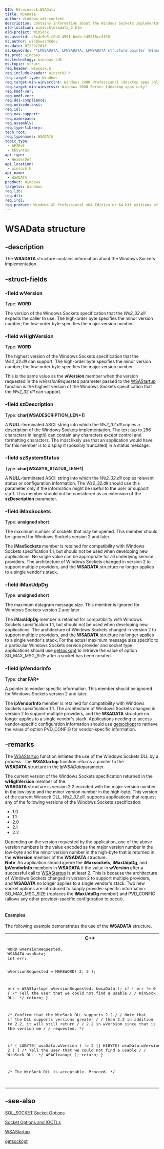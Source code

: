 ```yaml
---
UID: NS:winsock.WSAData
title: WSAData
author: windows-sdk-content
description: Contains information about the Windows Sockets implementation.
old-location: winsock\wsadata_2.htm
old-project: WinSock
ms.assetid: c3c4c0d6-c8b3-4991-bedb-f45816cc8160
ms.author: windowssdkdev
ms.date: 07/29/2018
ms.keywords: "*LPWSADATA, LPWSADATA, LPWSADATA structure pointer [Winsock], WSADATA, WSADATA structure [Winsock], WSAData, _win32_wsadata_2, winsock.wsadata_2, winsock/LPWSADATA, winsock/WSADATA"
ms.prod: windows
ms.technology: windows-sdk
ms.topic: struct
req.header: winsock.h
req.include-header: Winsock2.h
req.target-type: Windows
req.target-min-winverclnt: Windows 2000 Professional [desktop apps only]
req.target-min-winversvr: Windows 2000 Server [desktop apps only]
req.kmdf-ver: 
req.umdf-ver: 
req.ddi-compliance: 
req.unicode-ansi: 
req.idl: 
req.max-support: 
req.namespace: 
req.assembly: 
req.type-library: 
tech.root: 
req.typenames: WSADATA
topic_type:
 - APIRef
 - kbSyntax
api_type:
 - HeaderDef
api_location:
 - winsock.h
api_name:
 - WSADATA
product: Windows
targetos: Windows
req.lib: 
req.dll: 
req.irql: 
req.product: Windows XP Professional x64 Edition or 64-bit editions of     Windows Server 2003
---
```


# WSAData structure


## -description


The 
<b>WSADATA</b> structure contains information about the Windows Sockets implementation.


## -struct-fields




### -field wVersion

Type: <b>WORD</b>

The version of the Windows Sockets specification that the <i>Ws2_32.dll</i> expects the caller to use. The high-order byte specifies the minor version number; the low-order byte specifies the major version number.


### -field wHighVersion

Type: <b>WORD</b>

The highest version of the Windows Sockets specification that the <i>Ws2_32.dll</i> can support. The high-order byte specifies the minor version number; the low-order byte specifies the major version number. 

This is the same value as the <b>wVersion</b> member when the version requested in the <i>wVersionRequested</i> parameter passed to the  <a href="https://msdn.microsoft.com/08299592-867c-491d-9769-d16602133659">WSAStartup</a> function is the highest version of the Windows Sockets specification that the <i>Ws2_32.dll</i> can support.


### -field szDescription

Type: <b>char[WSADESCRIPTION_LEN+1]</b>

A <b>NULL</b>-terminated ASCII string into which the <i>Ws2_32.dll</i> copies a description of the Windows Sockets implementation. The text (up to 256 characters in length) can contain any characters except control and formatting characters. The most likely use that an application would have for this member is to display it (possibly truncated) in a status message.


### -field szSystemStatus

Type: <b>char[WSASYS_STATUS_LEN+1]</b>

A <b>NULL</b>-terminated ASCII string into which the <i>Ws2_32.dll</i> copies relevant status or configuration information. The <i>Ws2_32.dll</i> should use this parameter only if the information might be useful to the user or support staff. This member should not be considered as an extension of the <b>szDescription</b> parameter.


### -field iMaxSockets

Type: <b>unsigned short</b>

The maximum number of sockets that may be opened. This member should be ignored for Windows Sockets version 2 and later. 

The <b>iMaxSockets</b> member is retained for compatibility with Windows Sockets specification 1.1, but should not be used when developing new applications. No single value can be appropriate for all underlying service providers. The architecture of Windows Sockets changed in version 2 to support multiple providers, and the <b>WSADATA</b> structure no longer applies to a single vendor's stack. 


### -field iMaxUdpDg

Type: <b>unsigned short</b>

The maximum datagram message size. This member is ignored for Windows Sockets version 2 and later. 

The <b>iMaxUdpDg</b> member is retained for compatibility with Windows Sockets specification 1.1, but should not be used when developing new applications. The architecture of Windows Sockets changed in version 2 to support multiple providers, and the <b>WSADATA</b> structure no longer applies to a single vendor's stack. For the actual maximum message size specific to a particular Windows Sockets service provider and socket type, applications should use 
<a href="https://msdn.microsoft.com/25bc511d-7a9f-41c1-8983-1af1e3f8bf2d">getsockopt</a> to retrieve the value of option SO_MAX_MSG_SIZE after a socket has been created.


### -field lpVendorInfo

Type: <b>char FAR*</b>

A pointer to vendor-specific information. This member should be ignored for Windows Sockets version 2 and later. 

The <b>lpVendorInfo</b> member is retained for compatibility with Windows Sockets specification 1.1. The architecture of Windows Sockets changed in version 2 to support multiple providers, and the <b>WSADATA</b> structure no longer applies to a single vendor's stack. Applications needing to access vendor-specific configuration information should use 
<a href="https://msdn.microsoft.com/25bc511d-7a9f-41c1-8983-1af1e3f8bf2d">getsockopt</a> to retrieve the value of option PVD_CONFIG for vendor-specific information. 


## -remarks



The <a href="https://msdn.microsoft.com/08299592-867c-491d-9769-d16602133659">WSAStartup</a> function initiates the use of the Windows Sockets DLL by a process.  The <b>WSAStartup</b> function returns a pointer to the  
<b>WSADATA</b> structure in the <i>lpWSAData</i>parameter.
		

The current version of the Windows Sockets specification returned in the <b>wHighVersion</b> member of the  
<b>WSADATA</b> structure is version 2.2 encoded with the major version number in the low-byte and the minor version number in the high-byte. This version of the current Winsock DLL, <i>Ws2_32.dll</i>, supports applications that request  any of the following  versions of the Windows Sockets specification:<ul>
<li>1.0</li>
<li>1.1</li>
<li>2.0</li>
<li>2.1</li>
<li>2.2</li>
</ul>Depending on the version requested by the application, one of the above version numbers is the value encoded as the major version number in the low-byte and the minor version number in the high-byte that is returned in the <b>wVersion</b> member of the <b>WSADATA</b> structure. 

<div class="alert"><b>Note</b>  An application should ignore the <b>iMaxsockets</b>, <b>iMaxUdpDg</b>, and <b>lpVendorInfo</b> members in <b>WSADATA</b> if the value in <b>wVersion</b> after a successful call to 
<a href="https://msdn.microsoft.com/08299592-867c-491d-9769-d16602133659">WSAStartup</a> is at least 2. This is because the architecture of Windows Sockets changed in version 2 to support multiple providers, and <b>WSADATA</b> no longer applies to a single vendor's stack. Two new socket options are introduced to supply provider-specific information: SO_MAX_MSG_SIZE (replaces the <b>iMaxUdpDg</b> member) and PVD_CONFIG (allows any other provider-specific configuration to occur).</div>
<div> </div>

#### Examples

The following example demonstrates the use of the <b>WSADATA</b> structure.

<div class="code"><span codelanguage="ManagedCPlusPlus"><table>
<tr>
<th>C++</th>
</tr>
<tr>
<td>
<pre>WORD wVersionRequested;
WSADATA wsaData;
int err;
 
wVersionRequested = MAKEWORD( 2, 2 );
 
err = WSAStartup( wVersionRequested, &amp;wsaData );
if ( err != 0 ) {
    /* Tell the user that we could not find a usable */
    /* WinSock DLL.                                  */
    return;
}
 
/* Confirm that the WinSock DLL supports 2.2.*/
/* Note that if the DLL supports versions greater    */
/* than 2.2 in addition to 2.2, it will still return */
/* 2.2 in wVersion since that is the version we      */
/* requested.                                        */
 
if ( LOBYTE( wsaData.wVersion ) != 2 ||
        HIBYTE( wsaData.wVersion ) != 2 ) {
    /* Tell the user that we could not find a usable */
    /* WinSock DLL.                                  */
    WSACleanup( );
    return; 
}
 
/* The WinSock DLL is acceptable. Proceed. */



</pre>
</td>
</tr>
</table></span></div>



## -see-also




<a href="https://msdn.microsoft.com/0cd0056e-0c33-4f6e-9f70-5417f8f8da4b">SOL_SOCKET Socket Options</a>



<a href="https://msdn.microsoft.com/6731d27c-fb7d-421a-badf-0cad6a4712ea">Socket Options and IOCTLs</a>



<a href="https://msdn.microsoft.com/08299592-867c-491d-9769-d16602133659">WSAStartup</a>



<a href="https://msdn.microsoft.com/25bc511d-7a9f-41c1-8983-1af1e3f8bf2d">getsockopt</a>
 

 

